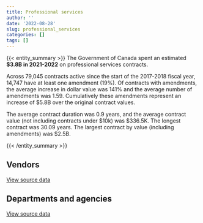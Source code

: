 ```yaml
---
title: Professional services
author: ''
date: '2022-08-28'
slug: professional_services
categories: []
tags: []
---
```


<script src="/rmarkdown-libs/htmlwidgets/htmlwidgets.js"></script>
<link href="/rmarkdown-libs/datatables-css/datatables-crosstalk.css" rel="stylesheet" />
<script src="/rmarkdown-libs/datatables-binding/datatables.js"></script>
<script src="/rmarkdown-libs/jquery/jquery-3.6.0.min.js"></script>
<link href="/rmarkdown-libs/dt-core-bootstrap/css/dataTables.bootstrap.min.css" rel="stylesheet" />
<link href="/rmarkdown-libs/dt-core-bootstrap/css/dataTables.bootstrap.extra.css" rel="stylesheet" />
<script src="/rmarkdown-libs/dt-core-bootstrap/js/jquery.dataTables.min.js"></script>
<script src="/rmarkdown-libs/dt-core-bootstrap/js/dataTables.bootstrap.min.js"></script>
<link href="/rmarkdown-libs/crosstalk/css/crosstalk.min.css" rel="stylesheet" />
<script src="/rmarkdown-libs/crosstalk/js/crosstalk.min.js"></script>
<script src="/rmarkdown-libs/htmlwidgets/htmlwidgets.js"></script>
<link href="/rmarkdown-libs/datatables-css/datatables-crosstalk.css" rel="stylesheet" />
<script src="/rmarkdown-libs/datatables-binding/datatables.js"></script>
<script src="/rmarkdown-libs/jquery/jquery-3.6.0.min.js"></script>
<link href="/rmarkdown-libs/dt-core-bootstrap/css/dataTables.bootstrap.min.css" rel="stylesheet" />
<link href="/rmarkdown-libs/dt-core-bootstrap/css/dataTables.bootstrap.extra.css" rel="stylesheet" />
<script src="/rmarkdown-libs/dt-core-bootstrap/js/jquery.dataTables.min.js"></script>
<script src="/rmarkdown-libs/dt-core-bootstrap/js/dataTables.bootstrap.min.js"></script>
<link href="/rmarkdown-libs/crosstalk/css/crosstalk.min.css" rel="stylesheet" />
<script src="/rmarkdown-libs/crosstalk/js/crosstalk.min.js"></script>

{{< entity_summary >}}
The Government of Canada spent an estimated **\$3.8B in 2021-2022** on professional services contracts.

Across 79,045 contracts active since the start of the 2017-2018 fiscal year, 14,747 have at least one amendment (19%). Of contracts with amendments, the average increase in dollar value was 141% and the average number of amendments was 1.59. Cumulatively these amendments represent an increase of \$5.8B over the original contract values.

The average contract duration was 0.9 years, and the average contract value (not including contracts under \$10k) was \$336.5K. The longest contract was 30.09 years. The largest contract by value (including amendments) was \$2.5B.

{{< /entity_summary >}}

## Vendors

<div id="htmlwidget-1" style="width:100%;height:auto;" class="datatables html-widget"></div>
<script type="application/json" data-for="htmlwidget-1">{"x":{"style":"bootstrap","filter":"none","vertical":false,"data":[["<a href=\"/vendors/10647802_canada/\">10647802 CANADA<\/a>","<a href=\"/vendors/1320376_ontario/\">1320376 ONTARIO<\/a>","<a href=\"/vendors/2220742_ontario/\">2220742 ONTARIO<\/a>","<a href=\"/vendors/2536_4589_quebec/\">2536 4589 QUEBEC<\/a>","<a href=\"/vendors/2keys/\">2KEYS<\/a>","<a href=\"/vendors/3469051_canada/\">3469051 CANADA<\/a>","<a href=\"/vendors/49_solutions/\">49 SOLUTIONS<\/a>","<a href=\"/vendors/529040_ontario_and_880382/\">529040 ONTARIO AND 880382<\/a>","<a href=\"/vendors/73719_newfoundland_labrador/\">73719 NEWFOUNDLAND LABRADOR<\/a>","<a href=\"/vendors/851791_nwt/\">851791 NWT<\/a>","<a href=\"/vendors/9275_0181_quebec/\">9275 0181 QUEBEC<\/a>","<a href=\"/vendors/ab_sciex/\">AB SCIEX<\/a>","<a href=\"/vendors/abb/\">ABB<\/a>","<a href=\"/vendors/abco_maintenance_systems/\">ABCO MAINTENANCE SYSTEMS<\/a>","<a href=\"/vendors/abs_americas/\">ABS AMERICAS<\/a>","<a href=\"/vendors/acart_communications/\">ACART COMMUNICATIONS<\/a>","<a href=\"/vendors/accenture/\">ACCENTURE<\/a>","<a href=\"/vendors/acosys_consulting_services/\">ACOSYS CONSULTING SERVICES<\/a>","<a href=\"/vendors/act/\">ACT<\/a>","<a href=\"/vendors/action_personnel_of_ottawa_hull/\">ACTION PERSONNEL OF OTTAWA HULL<\/a>","<a href=\"/vendors/advanced_business_interiors/\">ADVANCED BUSINESS INTERIORS<\/a>","<a href=\"/vendors/aeroports_de_montreal/\">AEROPORTS DE MONTREAL<\/a>","<a href=\"/vendors/aeropro/\">AEROPRO<\/a>","<a href=\"/vendors/agilec/\">AGILEC<\/a>","<a href=\"/vendors/ainsworth/\">AINSWORTH<\/a>","<a href=\"/vendors/airbus/\">AIRBUS<\/a>","<a href=\"/vendors/alinea_international/\">ALINEA INTERNATIONAL<\/a>","<a href=\"/vendors/alliance_engineering_construction/\">ALLIANCE ENGINEERING CONSTRUCTION<\/a>","<a href=\"/vendors/ameresco_canada/\">AMERESCO CANADA<\/a>","<a href=\"/vendors/american_bureau_of_shipping/\">AMERICAN BUREAU OF SHIPPING<\/a>","<a href=\"/vendors/amex_bank_of_canada/\">AMEX BANK OF CANADA<\/a>","<a href=\"/vendors/amron_construction/\">AMRON CONSTRUCTION<\/a>","<a href=\"/vendors/amtech_aeronautical/\">AMTECH AERONAUTICAL<\/a>","<a href=\"/vendors/amtek_engineering/\">AMTEK ENGINEERING<\/a>","<a href=\"/vendors/anchor_qea/\">ANCHOR QEA<\/a>","<a href=\"/vendors/aon_reed_stenhouse/\">AON REED STENHOUSE<\/a>","<a href=\"/vendors/apption/\">APPTION<\/a>","<a href=\"/vendors/aps_aviation/\">APS AVIATION<\/a>","<a href=\"/vendors/architecture_49/\">ARCHITECTURE 49<\/a>","<a href=\"/vendors/architecture_evoq/\">ARCHITECTURE EVOQ<\/a>","<a href=\"/vendors/ardent_global/\">ARDENT GLOBAL<\/a>","<a href=\"/vendors/asbex/\">ASBEX<\/a>","<a href=\"/vendors/associated_engineering/\">ASSOCIATED ENGINEERING<\/a>","<a href=\"/vendors/atlantic_towing/\">ATLANTIC TOWING<\/a>","<a href=\"/vendors/atlantica_mechanical_contractors/\">ATLANTICA MECHANICAL CONTRACTORS<\/a>","<a href=\"/vendors/ats_services/\">ATS SERVICES<\/a>","<a href=\"/vendors/atwill_morin/\">ATWILL MORIN<\/a>","<a href=\"/vendors/av_tech/\">AV TECH<\/a>","<a href=\"/vendors/avjet_holding/\">AVJET HOLDING<\/a>","<a href=\"/vendors/avondale_construction/\">AVONDALE CONSTRUCTION<\/a>","<a href=\"/vendors/axys_technologies/\">AXYS TECHNOLOGIES<\/a>","<a href=\"/vendors/banfield_seguin/\">BANFIELD SEGUIN<\/a>","<a href=\"/vendors/bargreen_ellingson/\">BARGREEN ELLINGSON<\/a>","<a href=\"/vendors/barron_s_refrigeration_heating/\">BARRON S REFRIGERATION HEATING<\/a>","<a href=\"/vendors/beckman_coulter_canada/\">BECKMAN COULTER CANADA<\/a>","<a href=\"/vendors/bell_textron/\">BELL TEXTRON<\/a>","<a href=\"/vendors/bgla/\">BGLA<\/a>","<a href=\"/vendors/bighorn_helicopters/\">BIGHORN HELICOPTERS<\/a>","<a href=\"/vendors/biron_groupe_sante/\">BIRON GROUPE SANTE<\/a>","<a href=\"/vendors/blackberry/\">BLACKBERRY<\/a>","<a href=\"/vendors/bluedot/\">BLUEDOT<\/a>","<a href=\"/vendors/bmc_software_canada/\">BMC SOFTWARE CANADA<\/a>","<a href=\"/vendors/bmt_fleet_technology/\">BMT FLEET TECHNOLOGY<\/a>","<a href=\"/vendors/boyd_moving_storage/\">BOYD MOVING STORAGE<\/a>","<a href=\"/vendors/bridges_of_canada/\">BRIDGES OF CANADA<\/a>","<a href=\"/vendors/broadnet_telecom/\">BROADNET TELECOM<\/a>","<a href=\"/vendors/broadwater_industries/\">BROADWATER INDUSTRIES<\/a>","<a href=\"/vendors/brookfield_asset_management/\">BROOKFIELD ASSET MANAGEMENT<\/a>","<a href=\"/vendors/brookfield_global_integrated_solutions/\">BROOKFIELD GLOBAL INTEGRATED SOLUTIONS<\/a>","<a href=\"/vendors/brs_innovations/\">BRS INNOVATIONS<\/a>","<a href=\"/vendors/bruker/\">BRUKER<\/a>","<a href=\"/vendors/c_core/\">C CORE<\/a>","<a href=\"/vendors/c2d_services/\">C2D SERVICES<\/a>","<a href=\"/vendors/cache_computer_consulting/\">CACHE COMPUTER CONSULTING<\/a>","<a href=\"/vendors/caltrio_company/\">CALTRIO COMPANY<\/a>","<a href=\"/vendors/campbell_scientific_canada/\">CAMPBELL SCIENTIFIC CANADA<\/a>","<a href=\"/vendors/canadensys_aerospace/\">CANADENSYS AEROSPACE<\/a>","<a href=\"/vendors/canadian_bank_note_company/\">CANADIAN BANK NOTE COMPANY<\/a>","<a href=\"/vendors/canadian_base_operators/\">CANADIAN BASE OPERATORS<\/a>","<a href=\"/vendors/canadian_border_operations/\">CANADIAN BORDER OPERATIONS<\/a>","<a href=\"/vendors/canadian_bureau_for_international_education/\">CANADIAN BUREAU FOR INTERNATIONAL EDUCATION<\/a>","<a href=\"/vendors/canadian_fishing_company/\">CANADIAN FISHING COMPANY<\/a>","<a href=\"/vendors/canadian_helicopters/\">CANADIAN HELICOPTERS<\/a>","<a href=\"/vendors/canadian_leaseback/\">CANADIAN LEASEBACK<\/a>","<a href=\"/vendors/canadian_nuclear_laboratories/\">CANADIAN NUCLEAR LABORATORIES<\/a>","<a href=\"/vendors/canadian_paediatric_society/\">CANADIAN PAEDIATRIC SOCIETY<\/a>","<a href=\"/vendors/canadian_red_cross/\">CANADIAN RED CROSS<\/a>","<a href=\"/vendors/cansel_survey_equipment/\">CANSEL SURVEY EQUIPMENT<\/a>","<a href=\"/vendors/cantex_okanagan_construction/\">CANTEX OKANAGAN CONSTRUCTION<\/a>","<a href=\"/vendors/carahsoft_technology/\">CARAHSOFT TECHNOLOGY<\/a>","<a href=\"/vendors/carmichael_engineering/\">CARMICHAEL ENGINEERING<\/a>","<a href=\"/vendors/cbci_telecom/\">CBCI TELECOM<\/a>","<a href=\"/vendors/cbre/\">CBRE<\/a>","<a href=\"/vendors/ccm_construction/\">CCM CONSTRUCTION<\/a>","<a href=\"/vendors/cedrom_sni/\">CEDROM SNI<\/a>","<a href=\"/vendors/ceridian/\">CERIDIAN<\/a>","<a href=\"/vendors/cgi/\">CGI<\/a>","<a href=\"/vendors/ch2m_hill_canada/\">CH2M HILL CANADA<\/a>","<a href=\"/vendors/charron_human_resources/\">CHARRON HUMAN RESOURCES<\/a>","<a href=\"/vendors/chef_brandz/\">CHEF BRANDZ<\/a>","<a href=\"/vendors/chu_sainte_justine/\">CHU SAINTE JUSTINE<\/a>","<a href=\"/vendors/cision_canada/\">CISION CANADA<\/a>","<a href=\"/vendors/clariant_canada/\">CLARIANT CANADA<\/a>","<a href=\"/vendors/closereach/\">CLOSEREACH<\/a>","<a href=\"/vendors/cnw_group/\">CNW GROUP<\/a>","<a href=\"/vendors/co_ven/\">CO VEN<\/a>","<a href=\"/vendors/coastal_restoration_masonry/\">COASTAL RESTORATION MASONRY<\/a>","<a href=\"/vendors/colliers_project_leaders/\">COLLIERS PROJECT LEADERS<\/a>","<a href=\"/vendors/commpower/\">COMMPOWER<\/a>","<a href=\"/vendors/communications_power/\">COMMUNICATIONS POWER<\/a>","<a href=\"/vendors/computershare_investor_services/\">COMPUTERSHARE INVESTOR SERVICES<\/a>","<a href=\"/vendors/connective_support_society/\">CONNECTIVE SUPPORT SOCIETY<\/a>","<a href=\"/vendors/connex_telecommunications/\">CONNEX TELECOMMUNICATIONS<\/a>","<a href=\"/vendors/conoscenti_technologies/\">CONOSCENTI TECHNOLOGIES<\/a>","<a href=\"/vendors/construction_couture_tanguay/\">CONSTRUCTION COUTURE TANGUAY<\/a>","<a href=\"/vendors/construction_jessiko/\">CONSTRUCTION JESSIKO<\/a>","<a href=\"/vendors/convergint_technologies/\">CONVERGINT TECHNOLOGIES<\/a>","<a href=\"/vendors/corbel_management/\">CORBEL MANAGEMENT<\/a>","<a href=\"/vendors/corsortium_transtec/\">CORSORTIUM TRANSTEC<\/a>","<a href=\"/vendors/cowatersogema/\">COWATERSOGEMA<\/a>","<a href=\"/vendors/cowi_north_america/\">COWI NORTH AMERICA<\/a>","<a href=\"/vendors/crandall_engineering/\">CRANDALL ENGINEERING<\/a>","<a href=\"/vendors/cryptomill_technologies/\">CRYPTOMILL TECHNOLOGIES<\/a>","<a href=\"/vendors/cummins_canada/\">CUMMINS CANADA<\/a>","<a href=\"/vendors/d_doyle_installations/\">D DOYLE INSTALLATIONS<\/a>","<a href=\"/vendors/d_f_s/\">D F S<\/a>","<a href=\"/vendors/d_h_partnership/\">D H PARTNERSHIP<\/a>","<a href=\"/vendors/dalhousie_university/\">DALHOUSIE UNIVERSITY<\/a>","<a href=\"/vendors/dalian_enterprises/\">DALIAN ENTERPRISES<\/a>","<a href=\"/vendors/dasco_equipment/\">DASCO EQUIPMENT<\/a>","<a href=\"/vendors/defran/\">DEFRAN<\/a>","<a href=\"/vendors/delco_automation/\">DELCO AUTOMATION<\/a>","<a href=\"/vendors/dexter_construction/\">DEXTER CONSTRUCTION<\/a>","<a href=\"/vendors/dexterra/\">DEXTERRA<\/a>","<a href=\"/vendors/diamond_and_schmitt_architects/\">DIAMOND AND SCHMITT ARCHITECTS<\/a>","<a href=\"/vendors/diligens/\">DILIGENS<\/a>","<a href=\"/vendors/dls_technology/\">DLS TECHNOLOGY<\/a>","<a href=\"/vendors/dragage_im/\">DRAGAGE IM<\/a>","<a href=\"/vendors/dst_consulting_engineers/\">DST CONSULTING ENGINEERS<\/a>","<a href=\"/vendors/dymech_engineering/\">DYMECH ENGINEERING<\/a>","<a href=\"/vendors/dynacare/\">DYNACARE<\/a>","<a href=\"/vendors/e_construction/\">E CONSTRUCTION<\/a>","<a href=\"/vendors/eagle_professional_resources/\">EAGLE PROFESSIONAL RESOURCES<\/a>","<a href=\"/vendors/eastpoint_engineering/\">EASTPOINT ENGINEERING<\/a>","<a href=\"/vendors/eastway_contracting/\">EASTWAY CONTRACTING<\/a>","<a href=\"/vendors/ebsco_canada/\">EBSCO CANADA<\/a>","<a href=\"/vendors/eclipsys_solutions/\">ECLIPSYS SOLUTIONS<\/a>","<a href=\"/vendors/eco_technologies/\">ECO TECHNOLOGIES<\/a>","<a href=\"/vendors/ecopia_tech/\">ECOPIA TECH<\/a>","<a href=\"/vendors/ekos_research_associates/\">EKOS RESEARCH ASSOCIATES<\/a>","<a href=\"/vendors/elizabeth_fry_society/\">ELIZABETH FRY SOCIETY<\/a>","<a href=\"/vendors/ems_technologies/\">EMS TECHNOLOGIES<\/a>","<a href=\"/vendors/entrust/\">ENTRUST<\/a>","<a href=\"/vendors/environics_research_group/\">ENVIRONICS RESEARCH GROUP<\/a>","<a href=\"/vendors/envirosafe_janitorial/\">ENVIROSAFE JANITORIAL<\/a>","<a href=\"/vendors/eperformance/\">EPERFORMANCE<\/a>","<a href=\"/vendors/exact_legal_translations/\">EXACT LEGAL TRANSLATIONS<\/a>","<a href=\"/vendors/excavation_loiselle/\">EXCAVATION LOISELLE<\/a>","<a href=\"/vendors/factiva/\">FACTIVA<\/a>","<a href=\"/vendors/farmer_construction/\">FARMER CONSTRUCTION<\/a>","<a href=\"/vendors/fast_track_staffing/\">FAST TRACK STAFFING<\/a>","<a href=\"/vendors/federal_express_canada/\">FEDERAL EXPRESS CANADA<\/a>","<a href=\"/vendors/ference_company_consulting/\">FERENCE COMPANY CONSULTING<\/a>","<a href=\"/vendors/fidelity_engineering_construction/\">FIDELITY ENGINEERING CONSTRUCTION<\/a>","<a href=\"/vendors/first_air/\">FIRST AIR<\/a>","<a href=\"/vendors/fish_food_and_allied_workers/\">FISH FOOD AND ALLIED WORKERS<\/a>","<a href=\"/vendors/fleetway/\">FLEETWAY<\/a>","<a href=\"/vendors/floyd_s_construction/\">FLOYD S CONSTRUCTION<\/a>","<a href=\"/vendors/fluid_energy_group/\">FLUID ENERGY GROUP<\/a>","<a href=\"/vendors/flynn_canada/\">FLYNN CANADA<\/a>","<a href=\"/vendors/forrester_research/\">FORRESTER RESEARCH<\/a>","<a href=\"/vendors/frannan_international/\">FRANNAN INTERNATIONAL<\/a>","<a href=\"/vendors/freebalance/\">FREEBALANCE<\/a>","<a href=\"/vendors/frosti_fishing/\">FROSTI FISHING<\/a>","<a href=\"/vendors/fsc/\">FSC<\/a>","<a href=\"/vendors/fugro_geosurveys/\">FUGRO GEOSURVEYS<\/a>","<a href=\"/vendors/fvb_energy/\">FVB ENERGY<\/a>","<a href=\"/vendors/g4s_security_services/\">G4S SECURITY SERVICES<\/a>","<a href=\"/vendors/gabriela_oliveira/\">GABRIELA OLIVEIRA<\/a>","<a href=\"/vendors/galenvs_sciences/\">GALENVS SCIENCES<\/a>","<a href=\"/vendors/gap_wireless/\">GAP WIRELESS<\/a>","<a href=\"/vendors/garda_security_group/\">GARDA SECURITY GROUP<\/a>","<a href=\"/vendors/gartner/\">GARTNER<\/a>","<a href=\"/vendors/gat_intl_localization_services/\">GAT INTL LOCALIZATION SERVICES<\/a>","<a href=\"/vendors/gatestone/\">GATESTONE<\/a>","<a href=\"/vendors/gc_strategies/\">GC STRATEGIES<\/a>","<a href=\"/vendors/gdi_services/\">GDI SERVICES<\/a>","<a href=\"/vendors/gemma_property_services/\">GEMMA PROPERTY SERVICES<\/a>","<a href=\"/vendors/geospectrum_technologies/\">GEOSPECTRUM TECHNOLOGIES<\/a>","<a href=\"/vendors/ghd/\">GHD<\/a>","<a href=\"/vendors/gilmore_reproductions/\">GILMORE REPRODUCTIONS<\/a>","<a href=\"/vendors/gino_pelletier_forex_mali_diely_moussa_kouyate_gid/\">GINO PELLETIER FOREX MALI DIELY MOUSSA KOUYATE GID<\/a>","<a href=\"/vendors/glasshouse_systems/\">GLASSHOUSE SYSTEMS<\/a>","<a href=\"/vendors/glaxosmithkline/\">GLAXOSMITHKLINE<\/a>","<a href=\"/vendors/global_knowledge/\">GLOBAL KNOWLEDGE<\/a>","<a href=\"/vendors/gordon_barr/\">GORDON BARR<\/a>","<a href=\"/vendors/great_slave_helicopters/\">GREAT SLAVE HELICOPTERS<\/a>","<a href=\"/vendors/greater_toronto_airport_authority/\">GREATER TORONTO AIRPORT AUTHORITY<\/a>","<a href=\"/vendors/greendale_resources/\">GREENDALE RESOURCES<\/a>","<a href=\"/vendors/grey_rock_services/\">GREY ROCK SERVICES<\/a>","<a href=\"/vendors/groupe_robert/\">GROUPE ROBERT<\/a>","<a href=\"/vendors/haskoning_uk/\">HASKONING UK<\/a>","<a href=\"/vendors/hatch/\">HATCH<\/a>","<a href=\"/vendors/herring_conservation_and_research_society/\">HERRING CONSERVATION AND RESEARCH SOCIETY<\/a>","<a href=\"/vendors/hewlett_packard/\">HEWLETT PACKARD<\/a>","<a href=\"/vendors/hitachi_data_systems/\">HITACHI DATA SYSTEMS<\/a>","<a href=\"/vendors/holland_college/\">HOLLAND COLLEGE<\/a>","<a href=\"/vendors/hootsuite_media/\">HOOTSUITE MEDIA<\/a>","<a href=\"/vendors/hoskin_scientific/\">HOSKIN SCIENTIFIC<\/a>","<a href=\"/vendors/house_of_hope/\">HOUSE OF HOPE<\/a>","<a href=\"/vendors/hubspoke/\">HUBSPOKE<\/a>","<a href=\"/vendors/humansystems/\">HUMANSYSTEMS<\/a>","<a href=\"/vendors/ibi_group_architects_canada/\">IBI GROUP ARCHITECTS CANADA<\/a>","<a href=\"/vendors/iceberg_networks/\">ICEBERG NETWORKS<\/a>","<a href=\"/vendors/idp_group/\">IDP GROUP<\/a>","<a href=\"/vendors/ids_systems_consultants/\">IDS SYSTEMS CONSULTANTS<\/a>","<a href=\"/vendors/ifathom/\">IFATHOM<\/a>","<a href=\"/vendors/ihs_global/\">IHS GLOBAL<\/a>","<a href=\"/vendors/imperial_cleaners/\">IMPERIAL CLEANERS<\/a>","<a href=\"/vendors/info_tech_research_group/\">INFO TECH RESEARCH GROUP<\/a>","<a href=\"/vendors/innovasea_marine_systems_canada/\">INNOVASEA MARINE SYSTEMS CANADA<\/a>","<a href=\"/vendors/institut_national_d_optique/\">INSTITUT NATIONAL D OPTIQUE<\/a>","<a href=\"/vendors/instrux_media/\">INSTRUX MEDIA<\/a>","<a href=\"/vendors/integra_networks/\">INTEGRA NETWORKS<\/a>","<a href=\"/vendors/interactive_audio_visual/\">INTERACTIVE AUDIO VISUAL<\/a>","<a href=\"/vendors/intergraph_canada/\">INTERGRAPH CANADA<\/a>","<a href=\"/vendors/international_reporting/\">INTERNATIONAL REPORTING<\/a>","<a href=\"/vendors/inventa_sales_and_promotions/\">INVENTA SALES AND PROMOTIONS<\/a>","<a href=\"/vendors/ipsos/\">IPSOS<\/a>","<a href=\"/vendors/ironclad_earthworks/\">IRONCLAD EARTHWORKS<\/a>","<a href=\"/vendors/island_catering/\">ISLAND CATERING<\/a>","<a href=\"/vendors/ism_information_systems_management/\">ISM INFORMATION SYSTEMS MANAGEMENT<\/a>","<a href=\"/vendors/it_net_consultants/\">IT NET CONSULTANTS<\/a>","<a href=\"/vendors/itex/\">ITEX<\/a>","<a href=\"/vendors/j_e_enterprises/\">J E ENTERPRISES<\/a>","<a href=\"/vendors/j_l_richards_associates/\">J L RICHARDS ASSOCIATES<\/a>","<a href=\"/vendors/j_m_ledressay_associates/\">J M LEDRESSAY ASSOCIATES<\/a>","<a href=\"/vendors/j_o_thomas_associates/\">J O THOMAS ASSOCIATES<\/a>","<a href=\"/vendors/jasco_applied_sciences_canada/\">JASCO APPLIED SCIENCES CANADA<\/a>","<a href=\"/vendors/jemtec/\">JEMTEC<\/a>","<a href=\"/vendors/jht_defense/\">JHT DEFENSE<\/a>","<a href=\"/vendors/jim_pattison_industries/\">JIM PATTISON INDUSTRIES<\/a>","<a href=\"/vendors/john_howard_society/\">JOHN HOWARD SOCIETY<\/a>","<a href=\"/vendors/johnson_controls_canada/\">JOHNSON CONTROLS CANADA<\/a>","<a href=\"/vendors/johnson_s_construction/\">JOHNSON S CONSTRUCTION<\/a>","<a href=\"/vendors/joneljim_concrete_construction/\">JONELJIM CONCRETE CONSTRUCTION<\/a>","<a href=\"/vendors/jones_lang_lasalle/\">JONES LANG LASALLE<\/a>","<a href=\"/vendors/k_rite_construction/\">K RITE CONSTRUCTION<\/a>","<a href=\"/vendors/kaniyasihk_culture_camps/\">KANIYASIHK CULTURE CAMPS<\/a>","<a href=\"/vendors/keydata_associates/\">KEYDATA ASSOCIATES<\/a>","<a href=\"/vendors/kf_aerospace/\">KF AEROSPACE<\/a>","<a href=\"/vendors/kfn_enterprises_partnership/\">KFN ENTERPRISES PARTNERSHIP<\/a>","<a href=\"/vendors/king_hoe_excavating/\">KING HOE EXCAVATING<\/a>","<a href=\"/vendors/konica_minolta_business_solutions/\">KONICA MINOLTA BUSINESS SOLUTIONS<\/a>","<a href=\"/vendors/kontzamanis_graumann_smith/\">KONTZAMANIS GRAUMANN SMITH<\/a>","<a href=\"/vendors/kudlik_construction/\">KUDLIK CONSTRUCTION<\/a>","<a href=\"/vendors/kyndryl_canada/\">KYNDRYL CANADA<\/a>","<a href=\"/vendors/l_agence/\">L AGENCE<\/a>","<a href=\"/vendors/l_d_watson_e_s_macewen_allan/\">L D WATSON E S MACEWEN ALLAN<\/a>","<a href=\"/vendors/lannick_contract_solutions/\">LANNICK CONTRACT SOLUTIONS<\/a>","<a href=\"/vendors/larch_half_way_house_of_sudbury/\">LARCH HALF WAY HOUSE OF SUDBURY<\/a>","<a href=\"/vendors/lazy_h_trail_company/\">LAZY H TRAIL COMPANY<\/a>","<a href=\"/vendors/leeway_yachts/\">LEEWAY YACHTS<\/a>","<a href=\"/vendors/lemay/\">LEMAY<\/a>","<a href=\"/vendors/lengkeek_vessel_engineering/\">LENGKEEK VESSEL ENGINEERING<\/a>","<a href=\"/vendors/leo_pisces_services_group/\">LEO PISCES SERVICES GROUP<\/a>","<a href=\"/vendors/les_entreprises_fervel/\">LES ENTREPRISES FERVEL<\/a>","<a href=\"/vendors/les_equipements_claude_pedneault/\">LES EQUIPEMENTS CLAUDE PEDNEAULT<\/a>","<a href=\"/vendors/les_traducteurs_reunis/\">LES TRADUCTEURS REUNIS<\/a>","<a href=\"/vendors/les_traiteurs_bytown_catering/\">LES TRAITEURS BYTOWN CATERING<\/a>","<a href=\"/vendors/like_10/\">LIKE 10<\/a>","<a href=\"/vendors/linovati/\">LINOVATI<\/a>","<a href=\"/vendors/lloyd_s_register_canada/\">LLOYD S REGISTER CANADA<\/a>","<a href=\"/vendors/m_sullivan_son/\">M SULLIVAN SON<\/a>","<a href=\"/vendors/macdonald_dettwiler_and_associates/\">MACDONALD DETTWILER AND ASSOCIATES<\/a>","<a href=\"/vendors/macewen_petroleum/\">MACEWEN PETROLEUM<\/a>","<a href=\"/vendors/magellan_aerospace/\">MAGELLAN AEROSPACE<\/a>","<a href=\"/vendors/manifest_communications/\">MANIFEST COMMUNICATIONS<\/a>","<a href=\"/vendors/maplesoft_consulting/\">MAPLESOFT CONSULTING<\/a>","<a href=\"/vendors/marine_contractors/\">MARINE CONTRACTORS<\/a>","<a href=\"/vendors/marine_recycling/\">MARINE RECYCLING<\/a>","<a href=\"/vendors/maritime_fence/\">MARITIME FENCE<\/a>","<a href=\"/vendors/martec/\">MARTEC<\/a>","<a href=\"/vendors/maverin/\">MAVERIN<\/a>","<a href=\"/vendors/maximus_canada/\">MAXIMUS CANADA<\/a>","<a href=\"/vendors/mccarthy_tetrault/\">MCCARTHY TETRAULT<\/a>","<a href=\"/vendors/mccolman_sons_demolition/\">MCCOLMAN SONS DEMOLITION<\/a>","<a href=\"/vendors/mcgregor_geoscience/\">MCGREGOR GEOSCIENCE<\/a>","<a href=\"/vendors/mckinsey_and_company/\">MCKINSEY AND COMPANY<\/a>","<a href=\"/vendors/mcnally_construction/\">MCNALLY CONSTRUCTION<\/a>","<a href=\"/vendors/medavie/\">MEDAVIE<\/a>","<a href=\"/vendors/media_q/\">MEDIA Q<\/a>","<a href=\"/vendors/mega_tech/\">MEGA TECH<\/a>","<a href=\"/vendors/megalexis_communications/\">MEGALEXIS COMMUNICATIONS<\/a>","<a href=\"/vendors/messa_computing/\">MESSA COMPUTING<\/a>","<a href=\"/vendors/metocean_telematics/\">METOCEAN TELEMATICS<\/a>","<a href=\"/vendors/metro_logistics/\">METRO LOGISTICS<\/a>","<a href=\"/vendors/metro_supply_chain/\">METRO SUPPLY CHAIN<\/a>","<a href=\"/vendors/michael_wager_consulting/\">MICHAEL WAGER CONSULTING<\/a>","<a href=\"/vendors/michanie_construction/\">MICHANIE CONSTRUCTION<\/a>","<a href=\"/vendors/michel_bastarache_societe_professionnelle/\">MICHEL BASTARACHE SOCIETE PROFESSIONNELLE<\/a>","<a href=\"/vendors/milestone_environmental/\">MILESTONE ENVIRONMENTAL<\/a>","<a href=\"/vendors/ministry_of_finance/\">MINISTRY OF FINANCE<\/a>","<a href=\"/vendors/mls_overseas/\">MLS OVERSEAS<\/a>","<a href=\"/vendors/mnp/\">MNP<\/a>","<a href=\"/vendors/mobile_resource_group/\">MOBILE RESOURCE GROUP<\/a>","<a href=\"/vendors/moerae_solutions/\">MOERAE SOLUTIONS<\/a>","<a href=\"/vendors/moriyama_teshima_architects/\">MORIYAMA TESHIMA ARCHITECTS<\/a>","<a href=\"/vendors/morpho_canada/\">MORPHO CANADA<\/a>","<a href=\"/vendors/mtc_law/\">MTC LAW<\/a>","<a href=\"/vendors/multinational_logistic_services/\">MULTINATIONAL LOGISTIC SERVICES<\/a>","<a href=\"/vendors/mwco/\">MWCO<\/a>","<a href=\"/vendors/n_p_a/\">N P A<\/a>","<a href=\"/vendors/nadine_international/\">NADINE INTERNATIONAL<\/a>","<a href=\"/vendors/nahanni_construction/\">NAHANNI CONSTRUCTION<\/a>","<a href=\"/vendors/nanometrics/\">NANOMETRICS<\/a>","<a href=\"/vendors/nasittuq/\">NASITTUQ<\/a>","<a href=\"/vendors/national_arts_centre/\">NATIONAL ARTS CENTRE<\/a>","<a href=\"/vendors/naut_mawt_tribal_council/\">NAUT MAWT TRIBAL COUNCIL<\/a>","<a href=\"/vendors/nav_canada/\">NAV CANADA<\/a>","<a href=\"/vendors/navpoint_consulting_group/\">NAVPOINT CONSULTING GROUP<\/a>","<a href=\"/vendors/navtech/\">NAVTECH<\/a>","<a href=\"/vendors/nelson_environmental_remediation/\">NELSON ENVIRONMENTAL REMEDIATION<\/a>","<a href=\"/vendors/neptec_design_group/\">NEPTEC DESIGN GROUP<\/a>","<a href=\"/vendors/nitam_solutions/\">NITAM SOLUTIONS<\/a>","<a href=\"/vendors/north_atlantic_petroleum/\">NORTH ATLANTIC PETROLEUM<\/a>","<a href=\"/vendors/north_cariboo_air/\">NORTH CARIBOO AIR<\/a>","<a href=\"/vendors/northwestel/\">NORTHWESTEL<\/a>","<a href=\"/vendors/notra/\">NOTRA<\/a>","<a href=\"/vendors/nuna_east/\">NUNA EAST<\/a>","<a href=\"/vendors/ogilvy_montreal/\">OGILVY MONTREAL<\/a>","<a href=\"/vendors/okanagan_halfway_house_society_crf/\">OKANAGAN HALFWAY HOUSE SOCIETY CRF<\/a>","<a href=\"/vendors/omnitech_electronics/\">OMNITECH ELECTRONICS<\/a>","<a href=\"/vendors/onix_networking_canada/\">ONIX NETWORKING CANADA<\/a>","<a href=\"/vendors/onx_enterprise_solutions/\">ONX ENTERPRISE SOLUTIONS<\/a>","<a href=\"/vendors/openframe_technologies/\">OPENFRAME TECHNOLOGIES<\/a>","<a href=\"/vendors/oproma/\">OPROMA<\/a>","<a href=\"/vendors/optimum_solutions/\">OPTIMUM SOLUTIONS<\/a>","<a href=\"/vendors/oracle_canada/\">ORACLE CANADA<\/a>","<a href=\"/vendors/orangutech/\">ORANGUTECH<\/a>","<a href=\"/vendors/otis_elevator/\">OTIS ELEVATOR<\/a>","<a href=\"/vendors/oxford_economics_usa/\">OXFORD ECONOMICS USA<\/a>","<a href=\"/vendors/pal_aerospace/\">PAL AEROSPACE<\/a>","<a href=\"/vendors/paladin_group/\">PALADIN GROUP<\/a>","<a href=\"/vendors/parker_johnston_industries/\">PARKER JOHNSTON INDUSTRIES<\/a>","<a href=\"/vendors/parsons_canada/\">PARSONS CANADA<\/a>","<a href=\"/vendors/pattison_sign_group/\">PATTISON SIGN GROUP<\/a>","<a href=\"/vendors/pcl_constructors/\">PCL CONSTRUCTORS<\/a>","<a href=\"/vendors/pennant_canada/\">PENNANT CANADA<\/a>","<a href=\"/vendors/peter_j_kindree_architect/\">PETER J KINDREE ARCHITECT<\/a>","<a href=\"/vendors/petro_air_services/\">PETRO AIR SERVICES<\/a>","<a href=\"/vendors/phaselock_systems_international/\">PHASELOCK SYSTEMS INTERNATIONAL<\/a>","<a href=\"/vendors/pmb_electrical_services/\">PMB ELECTRICAL SERVICES<\/a>","<a href=\"/vendors/postmedia_network/\">POSTMEDIA NETWORK<\/a>","<a href=\"/vendors/pr3_medias/\">PR3 MEDIAS<\/a>","<a href=\"/vendors/precisionit/\">PRECISIONIT<\/a>","<a href=\"/vendors/primed_medical_products/\">PRIMED MEDICAL PRODUCTS<\/a>","<a href=\"/vendors/primex_project_management/\">PRIMEX PROJECT MANAGEMENT<\/a>","<a href=\"/vendors/prince_george_activator/\">PRINCE GEORGE ACTIVATOR<\/a>","<a href=\"/vendors/procom_consultants/\">PROCOM CONSULTANTS<\/a>","<a href=\"/vendors/promaxis/\">PROMAXIS<\/a>","<a href=\"/vendors/proquest/\">PROQUEST<\/a>","<a href=\"/vendors/prosci_canada/\">PROSCI CANADA<\/a>","<a href=\"/vendors/protak_consulting_group/\">PROTAK CONSULTING GROUP<\/a>","<a href=\"/vendors/provencher_roy_associes/\">PROVENCHER ROY ASSOCIES<\/a>","<a href=\"/vendors/purelogic/\">PURELOGIC<\/a>","<a href=\"/vendors/qinetiq/\">QINETIQ<\/a>","<a href=\"/vendors/qm_environmental/\">QM ENVIRONMENTAL<\/a>","<a href=\"/vendors/quintet_consulting/\">QUINTET CONSULTING<\/a>","<a href=\"/vendors/quorum/\">QUORUM<\/a>","<a href=\"/vendors/r_e_gilmore_investments/\">R E GILMORE INVESTMENTS<\/a>","<a href=\"/vendors/r_j_macisaac_construction/\">R J MACISAAC CONSTRUCTION<\/a>","<a href=\"/vendors/racing_forensics/\">RACING FORENSICS<\/a>","<a href=\"/vendors/radiation_solutions/\">RADIATION SOLUTIONS<\/a>","<a href=\"/vendors/rapiscan_systems/\">RAPISCAN SYSTEMS<\/a>","<a href=\"/vendors/resolve_salvage_fire_americas/\">RESOLVE SALVAGE FIRE AMERICAS<\/a>","<a href=\"/vendors/revision_military/\">REVISION MILITARY<\/a>","<a href=\"/vendors/rgt_clouthier_construction/\">RGT CLOUTHIER CONSTRUCTION<\/a>","<a href=\"/vendors/rhea/\">RHEA<\/a>","<a href=\"/vendors/rikjak_construction/\">RIKJAK CONSTRUCTION<\/a>","<a href=\"/vendors/rjg_construction/\">RJG CONSTRUCTION<\/a>","<a href=\"/vendors/robertson_geoconsultants/\">ROBERTSON GEOCONSULTANTS<\/a>","<a href=\"/vendors/robertson_martin_architects/\">ROBERTSON MARTIN ARCHITECTS<\/a>","<a href=\"/vendors/rockwell_collins_canada/\">ROCKWELL COLLINS CANADA<\/a>","<a href=\"/vendors/roxboro_excavation/\">ROXBORO EXCAVATION<\/a>","<a href=\"/vendors/rycom/\">RYCOM<\/a>","<a href=\"/vendors/saba_software/\">SABA SOFTWARE<\/a>","<a href=\"/vendors/salvation_army/\">SALVATION ARMY<\/a>","<a href=\"/vendors/samson_and_associates/\">SAMSON AND ASSOCIATES<\/a>","<a href=\"/vendors/sap/\">SAP<\/a>","<a href=\"/vendors/sas_institute/\">SAS INSTITUTE<\/a>","<a href=\"/vendors/scalar_decisions/\">SCALAR DECISIONS<\/a>","<a href=\"/vendors/schoeler_heaton_architects/\">SCHOELER HEATON ARCHITECTS<\/a>","<a href=\"/vendors/sdl_international_canada/\">SDL INTERNATIONAL CANADA<\/a>","<a href=\"/vendors/seaspan_victoria_shipyards/\">SEASPAN VICTORIA SHIPYARDS<\/a>","<a href=\"/vendors/securekey_technologies/\">SECUREKEY TECHNOLOGIES<\/a>","<a href=\"/vendors/select_global_international/\">SELECT GLOBAL INTERNATIONAL<\/a>","<a href=\"/vendors/serco/\">SERCO<\/a>","<a href=\"/vendors/seyem/\">SEYEM<\/a>","<a href=\"/vendors/sgs_axys_analytical_services/\">SGS AXYS ANALYTICAL SERVICES<\/a>","<a href=\"/vendors/shaw_cable/\">SHAW CABLE<\/a>","<a href=\"/vendors/shrma_architects_in_joint_venture/\">SHRMA ARCHITECTS IN JOINT VENTURE<\/a>","<a href=\"/vendors/silliker/\">SILLIKER<\/a>","<a href=\"/vendors/skillsoft_canada/\">SKILLSOFT CANADA<\/a>","<a href=\"/vendors/sky_canoe/\">SKY CANOE<\/a>","<a href=\"/vendors/smiths_detection/\">SMITHS DETECTION<\/a>","<a href=\"/vendors/softsim_technologies/\">SOFTSIM TECHNOLOGIES<\/a>","<a href=\"/vendors/southwest_research_institute/\">SOUTHWEST RESEARCH INSTITUTE<\/a>","<a href=\"/vendors/st_leonards_house_windsor/\">ST LEONARDS HOUSE WINDSOR<\/a>","<a href=\"/vendors/st_ops_tactical_training_canada/\">ST OPS TACTICAL TRAINING CANADA<\/a>","<a href=\"/vendors/stanley_construction/\">STANLEY CONSTRUCTION<\/a>","<a href=\"/vendors/steris_canada/\">STERIS CANADA<\/a>","<a href=\"/vendors/stoneworks_technologies/\">STONEWORKS TECHNOLOGIES<\/a>","<a href=\"/vendors/stops_tactical_training/\">STOPS TACTICAL TRAINING<\/a>","<a href=\"/vendors/sun_life_assurance_company/\">SUN LIFE ASSURANCE COMPANY<\/a>","<a href=\"/vendors/sym_communications/\">SYM COMMUNICATIONS<\/a>","<a href=\"/vendors/systematix_solutions/\">SYSTEMATIX SOLUTIONS<\/a>","<a href=\"/vendors/systemscope/\">SYSTEMSCOPE<\/a>","<a href=\"/vendors/taligent_consulting/\">TALIGENT CONSULTING<\/a>","<a href=\"/vendors/technorem/\">TECHNOREM<\/a>","<a href=\"/vendors/tecsis/\">TECSIS<\/a>","<a href=\"/vendors/telesat/\">TELESAT<\/a>","<a href=\"/vendors/tenaquip/\">TENAQUIP<\/a>","<a href=\"/vendors/terlin_construction/\">TERLIN CONSTRUCTION<\/a>","<a href=\"/vendors/tervita/\">TERVITA<\/a>","<a href=\"/vendors/tes_contract_services/\">TES CONTRACT SERVICES<\/a>","<a href=\"/vendors/testforce_systems/\">TESTFORCE SYSTEMS<\/a>","<a href=\"/vendors/the_calgary_airport_authority/\">THE CALGARY AIRPORT AUTHORITY<\/a>","<a href=\"/vendors/the_canada_life_assurance_company/\">THE CANADA LIFE ASSURANCE COMPANY<\/a>","<a href=\"/vendors/the_halifax_computer_consulting_group/\">THE HALIFAX COMPUTER CONSULTING GROUP<\/a>","<a href=\"/vendors/the_halifax_group/\">THE HALIFAX GROUP<\/a>","<a href=\"/vendors/the_ktl_group/\">THE KTL GROUP<\/a>","<a href=\"/vendors/the_vcan_group/\">THE VCAN GROUP<\/a>","<a href=\"/vendors/thomas_schmidt/\">THOMAS SCHMIDT<\/a>","<a href=\"/vendors/toronto_bail_program/\">TORONTO BAIL PROGRAM<\/a>","<a href=\"/vendors/totem_offisource/\">TOTEM OFFISOURCE<\/a>","<a href=\"/vendors/traductions_pierre_cloutier/\">TRADUCTIONS PIERRE CLOUTIER<\/a>","<a href=\"/vendors/traductions_scriptis/\">TRADUCTIONS SCRIPTIS<\/a>","<a href=\"/vendors/trainor_mechanical_contractors/\">TRAINOR MECHANICAL CONTRACTORS<\/a>","<a href=\"/vendors/transpolar_technology/\">TRANSPOLAR TECHNOLOGY<\/a>","<a href=\"/vendors/transtec/\">TRANSTEC<\/a>","<a href=\"/vendors/troy_life_fire_safety/\">TROY LIFE FIRE SAFETY<\/a>","<a href=\"/vendors/tsuu_t_ina_contracting_gp/\">TSUU T INA CONTRACTING GP<\/a>","<a href=\"/vendors/turner_townsend/\">TURNER TOWNSEND<\/a>","<a href=\"/vendors/unisync_group/\">UNISYNC GROUP<\/a>","<a href=\"/vendors/united_states_department_of_the_air_force/\">UNITED STATES DEPARTMENT OF THE AIR FORCE<\/a>","<a href=\"/vendors/united_states_department_of_the_army/\">UNITED STATES DEPARTMENT OF THE ARMY<\/a>","<a href=\"/vendors/united_states_department_of_the_navy/\">UNITED STATES DEPARTMENT OF THE NAVY<\/a>","<a href=\"/vendors/university_of_british_columbia/\">UNIVERSITY OF BRITISH COLUMBIA<\/a>","<a href=\"/vendors/university_of_calgary/\">UNIVERSITY OF CALGARY<\/a>","<a href=\"/vendors/university_of_guelph/\">UNIVERSITY OF GUELPH<\/a>","<a href=\"/vendors/university_of_new_brunswick/\">UNIVERSITY OF NEW BRUNSWICK<\/a>","<a href=\"/vendors/university_of_ottawa/\">UNIVERSITY OF OTTAWA<\/a>","<a href=\"/vendors/university_of_regina/\">UNIVERSITY OF REGINA<\/a>","<a href=\"/vendors/university_of_saskatchewan/\">UNIVERSITY OF SASKATCHEWAN<\/a>","<a href=\"/vendors/university_of_toronto/\">UNIVERSITY OF TORONTO<\/a>","<a href=\"/vendors/university_of_waterloo/\">UNIVERSITY OF WATERLOO<\/a>","<a href=\"/vendors/university_of_western_ontario/\">UNIVERSITY OF WESTERN ONTARIO<\/a>","<a href=\"/vendors/urban_valley_transport/\">URBAN VALLEY TRANSPORT<\/a>","<a href=\"/vendors/vaisala_canada/\">VAISALA CANADA<\/a>","<a href=\"/vendors/valcom_consulting/\">VALCOM CONSULTING<\/a>","<a href=\"/vendors/value_master_builders/\">VALUE MASTER BUILDERS<\/a>","<a href=\"/vendors/van_kappel_international/\">VAN KAPPEL INTERNATIONAL<\/a>","<a href=\"/vendors/vancouver_airport_authority/\">VANCOUVER AIRPORT AUTHORITY<\/a>","<a href=\"/vendors/vancouver_shipyards/\">VANCOUVER SHIPYARDS<\/a>","<a href=\"/vendors/veritas_technologies/\">VERITAS TECHNOLOGIES<\/a>","<a href=\"/vendors/vfa_canada/\">VFA CANADA<\/a>","<a href=\"/vendors/vfs_global/\">VFS GLOBAL<\/a>","<a href=\"/vendors/via_travail/\">VIA TRAVAIL<\/a>","<a href=\"/vendors/visa_services/\">VISA SERVICES<\/a>","<a href=\"/vendors/vmware/\">VMWARE<\/a>","<a href=\"/vendors/wahl_construction/\">WAHL CONSTRUCTION<\/a>","<a href=\"/vendors/wainwright_marine_services/\">WAINWRIGHT MARINE SERVICES<\/a>","<a href=\"/vendors/wartsila/\">WARTSILA<\/a>","<a href=\"/vendors/waste_connections_of_canada/\">WASTE CONNECTIONS OF CANADA<\/a>","<a href=\"/vendors/waste_management_of_canada/\">WASTE MANAGEMENT OF CANADA<\/a>","<a href=\"/vendors/waters/\">WATERS<\/a>","<a href=\"/vendors/westbury_national_show_systems/\">WESTBURY NATIONAL SHOW SYSTEMS<\/a>","<a href=\"/vendors/westcoast_genesis_society/\">WESTCOAST GENESIS SOCIETY<\/a>","<a href=\"/vendors/westower_communications/\">WESTOWER COMMUNICATIONS<\/a>","<a href=\"/vendors/wildlife_computers/\">WILDLIFE COMPUTERS<\/a>","<a href=\"/vendors/william_j_barker_clinical/\">WILLIAM J BARKER CLINICAL<\/a>","<a href=\"/vendors/wills_transfer/\">WILLS TRANSFER<\/a>","<a href=\"/vendors/world_university_service_of_canada/\">WORLD UNIVERSITY SERVICE OF CANADA<\/a>","<a href=\"/vendors/worldreach_software/\">WORLDREACH SOFTWARE<\/a>","<a href=\"/vendors/wpp_group_canada_communications/\">WPP GROUP CANADA COMMUNICATIONS<\/a>","<a href=\"/vendors/wyssen_avalanche_control/\">WYSSEN AVALANCHE CONTROL<\/a>","<a href=\"/vendors/xpera_risk_mitigation_investigation/\">XPERA RISK MITIGATION INVESTIGATION<\/a>","<a href=\"/vendors/yamnuska/\">YAMNUSKA<\/a>","<a href=\"/vendors/zernam_enterprise/\">ZERNAM ENTERPRISE<\/a>","<a href=\"/vendors/zutphen_contractor/\">ZUTPHEN CONTRACTOR<\/a>","<a href=\"/vendors/zycom/\">ZYCOM<\/a>"],[818822.5,24916.5,22668.34,2067482.22,12787309.39,725248.79,null,510800.82,1605304.12,4690517.12,10060.31,22001.83,1750613.74,28388.89,2444530.46,3229012.2,22039803.14,null,null,397778.81,413840.27,null,634254.31,2864189.46,111928,218441.38,null,null,9179590.58,null,82565.95,81030.68,54445.18,1209965.97,5656335.46,1363485.9,null,1113733.61,210149.01,233524.38,15924435.88,2792099.45,1043365.75,null,null,2003045.74,null,812225.81,1783960.59,475207.8,317137.97,2660840.69,40149.18,null,4015.11,15178.23,null,33456,null,5426.05,365858.28,null,223804.72,null,15028128.63,null,null,16245851.25,211256585.77,null,34463.36,288391.99,1275579.33,1162761.87,566895,68358.03,1000644.39,309918.94,null,null,7172789.23,null,15960.78,29251.22,49236.48,2541363.91,8238548.22,23896.26,null,null,6462.95,5646.91,19210,null,275982.87,1035272.79,13373732.06,580542.79,1857559.79,null,2134543.32,1205142,48798.75,1749452.39,723710.32,4324634.68,null,26637775.3,139498.81,1026723.1,13380.14,null,null,188579.1,2012062.5,null,null,1217046,1610297.4,9490840.61,null,null,null,null,643227.05,1915871.67,423850801.46,489351.54,199683.31,750490,null,45372.25,806627.23,3955749.83,33900,524731.45,303817.12,185230.98,2464964.68,96072.88,163921.17,null,61158.68,127297.44,805730.66,116003.9,13135.24,null,null,1480914.55,31922.61,8897258.15,null,2020452.53,null,10949.35,412855.31,1715887.18,null,null,954050.23,34943.68,308691.35,77372.51,null,1579937.37,243740.32,397785,null,171097.14,1236978.14,6681153.61,47142.6,null,2673287.04,2624304.06,3675033.57,10767.68,null,null,207251.04,118175.14,16070003.61,447702.5,1180.53,1402335.9,881055.31,65404.39,390914.71,774660.63,1241499.41,1479901.47,61370.11,14205799.73,146925.87,null,null,null,35285.54,21861.5,null,885560.57,162036.48,2228504.28,60934212.64,null,null,40844.82,132892.2,28769.96,758937.75,null,2656768.76,null,65123.57,447278.27,1948287.87,null,355510.73,271354.12,null,515359.12,334994.92,null,null,321817.81,1388838.46,3544512.27,2208119.08,40236.79,1600180.84,null,4357948.08,null,null,209446.02,1471801.18,1703722.23,744970.8,null,null,294127.85,2223509.13,90415.91,1260464.96,null,1132089.85,null,null,397770.99,3128.34,null,null,null,10005.66,8912089.95,null,null,550911.04,1545200.04,25497.73,1359682.92,null,null,68998.82,784568.61,359145.85,null,null,652241.97,219538.69,606210.37,null,null,136239052.54,24860,303430.8,1580748.97,4054707.4,null,null,33813.29,null,170500.01,464578.5,978824.64,296468.91,2476657.19,3288313.59,9195872.28,27091603.05,856299.75,null,159074.94,695009.95,821120.29,null,null,2749769.57,117455.64,2295165.69,12813750.84,104129.03,12699236.53,540212.42,1190606.35,260519.88,2236.87,13247.42,1252186.52,1764173.06,301687.04,null,null,34552301.81,null,10640675.55,11003.25,5955470.01,20835114.93,647117.52,17243.8,2066590.53,7020268.12,18286.34,167186.1,205592.84,null,3294213.37,8313939.2,1515636.72,32373.71,null,448082.82,260230.55,546160.41,186608.92,null,1973081.7,172547,806584.17,887836.51,1417359.82,127451.09,null,49931865.04,50270.43,34578427.29,6494196.95,133408.62,478457.93,null,null,40850.15,2168209.09,1155457.29,null,628469.04,null,3778160.09,7209219.2,78995.63,227262.91,7522450.02,387035.02,null,899402.5,9093812.91,1342932.82,1180423.23,901229.65,null,1635782.95,null,45194.47,null,null,387042.54,323436.25,null,35191.73,811460.12,1015577.63,84229.18,32104.35,828593.88,412143.29,522022.62,997803.93,531234.8,31980.51,52033.53,null,36696.15,20365.08,4950107.91,null,41771790.64,7292771.32,948764.48,2715,null,4894012.12,29924.12,null,289372.23,719498.18,23233.18,11154.98,70066.21,null,null,null,1845252.52,41435716.81,1122711.71,17848859.24,3131083.98,5407032.24,2091974.52,143982.21,197022.89,14952.09,null,6881622.57,489686.59,null,null,null,82490.62,317823.2,205847.41,1521371.74,244892.51,1528655.42,57811.72,10000,null,524605.09,398560.42,1355819.69,414663.41,6384726.56,3177075.92,21860.08,1561935.85,1757478.79,1254561.74,289889.91,1835362.92,2522258.64,968342.19,1363763.18,2774063.8,1440055.97,1324206.88,2550179.31,783227.4,null,null,5482969.72,258279.44,null,null,9632481.68,null,732530.79,60019570.5,14245.84,2852146.98,null,null,13491.12,null,95496.25,4319.67,263725.28,49149.35,73137.9,17480,15754.94,55937.63,452459.73,4623027.53,807700.82,386411.53,null,null,1457850.91,575491.91,null,null],[323029.04,null,39482.2,2073146.56,25313465.65,558727.31,null,1451539.06,227047.86,4381045.78,null,13201.1,2407887.04,28466.67,2451227.81,1719670.51,22213042.19,448477.63,null,691444.28,3058.66,null,1162292.7,2872036.55,154016.88,550030.25,1143501.06,null,9262281.77,null,50234.74,292495.64,383210.3,720913.82,5711082.15,1100559.65,165883.24,1349274.25,665729.12,null,null,1215819.8,941060.65,null,null,1738353.91,null,661158.98,null,null,408715.85,2042133,null,null,9604.78,null,40000,18406.43,null,19024.66,null,8319693.28,943983.08,824114.32,8822945.62,null,null,16290360.43,211768132.31,null,34557.78,699293.18,1279074.07,1131102.68,860063.87,319555.31,1125055.48,310768.03,3077211.08,null,7192440.7,null,12775.55,10512.95,2511461.97,2548326.55,3252434.65,null,188989.48,null,6480.65,421762.96,5509379.8,null,2676867.62,1038109.15,13566675.02,717113.87,2415409.87,null,2282773.38,1340888.96,null,541770.01,814002.98,4336482.99,null,24264440.88,1063678.46,1029536.04,14584.35,null,2159.83,421142.15,null,null,null,null,1614709.18,11119626.55,18243.28,null,null,null,788219.15,1519897.63,34190391.46,1074216.63,197457.94,null,null,null,19853.6,2546904.85,null,null,279960.32,128683.21,1621611.72,null,164370.27,null,156205.76,1198346.36,1936246.46,null,13171.22,null,224540.19,1053033.67,34212.97,8921634.2,null,1617613.86,null,91664.71,522507.45,null,57765.6,null,768234.84,47206.07,1242949.1,null,25932.37,1491145.67,36951.88,null,null,null,633323.41,6699458.14,114548.46,null,1567351.85,1207413.56,3102038.11,null,null,22765.06,null,140643.21,13461861.27,2079448.93,23248.36,3143625.65,659805.84,65583.58,1377735.66,1232733.65,1303245.78,1483956,null,14244719.73,null,null,null,null,null,null,null,2532149.75,127181.88,549847.33,61096134.86,2133757.79,null,16169.37,null,28479.72,1554196.67,77122.26,2773126.11,null,null,1748323.24,2191961.14,null,23724.5,727841.35,null,814009.6,1189185.19,null,14620.05,203986.91,1268213.38,1457027.18,1362105.41,null,1835944.16,null,4304074.48,1498.95,null,228141.09,1475833.51,1226157.79,685342.93,144802.11,54269.35,370507.62,2503395.7,809154.24,1263918.29,null,1418772.4,null,525856.38,699923.96,95414.43,6426204.49,null,null,null,7683658.06,2252813.29,49974.98,552420.38,3367904.85,24283.78,2301738,null,14946.75,123856.88,752939.07,360129.81,273681.77,1299192.84,1580930.86,51597,2647143.16,19102.42,null,128878292.67,null,251803.08,866669,5023730.33,18501.72,3793703.08,13524,62150,294269.74,11020475.18,130531.8,null,3557548.2,8639390.54,null,27165826.62,901476.36,null,2520812.88,261663.12,324628.95,null,null,3880165.13,27960.65,1175879.41,26170746.18,380832.79,9375658.77,2667430.17,920767.2,599687.27,38985.53,null,1255617.17,1182856.42,115672.03,null,276049.22,13374301.66,null,10669828.08,60768.01,2021938.2,5532460.12,828430.86,null,4954071.67,7032744.87,null,null,null,null,4086506.33,8336717.11,1842586.45,32462.41,null,449310.44,233255.17,685075.76,201833.16,null,53288.24,165515.89,793443.16,890268.94,1455123.1,55682.51,null,45799927.76,38864.55,34777931.47,6267598.78,148599.28,833142.19,null,54560.46,3010330.24,2813590.76,598848.5,null,638906.03,700308,3529374.33,5068177.48,72918.19,958734.87,13422001.02,995678.58,36166.17,2329667.29,17755317,1968286.1,1087400.34,null,null,1640264.55,48816,46333.83,null,356257.61,null,584891.47,null,null,884897.86,1007470.98,null,77815.83,901913.36,413272.45,632868.73,986013.85,5674173.63,47505.2,188557.15,136583.57,4476929.94,null,4415997.9,15040.3,41906389.22,null,1289431.09,8212.31,1408449.24,4752608.32,35524.24,null,14774.29,1319917.59,15570.5,13375.82,null,59661.62,3659.57,19897.94,1850308.01,41616271.91,1609884.7,15912775.13,2905256.28,4039575.41,770432.11,421081.72,197562.68,null,null,7980040.67,5403677.49,null,null,null,216887.63,84051.37,115319.47,1741547.24,632000.9,1532843.51,37079.52,2168525.15,395401.83,null,399652.37,1359534.26,427100.28,null,3174914.31,null,1566215.12,1941181.87,1257998.89,1298052.04,2169111.71,2046797.09,1092003.07,2546684.58,2604414.69,1603046.82,2301408.69,3070197.5,1003946.93,null,411633.1,5927609.31,112261.82,5113950.75,null,null,null,734537.73,51617421.02,20227.64,2859961.08,245913.23,26869.5,101904.08,null,119382.89,10470.2,69117.59,null,73338.28,null,null,39692.73,228791.36,4611126.24,1403030.96,52627.6,50282.4,null,2346032.5,490768.95,null,null],[357207.99,null,null,1495384.4,25104488.23,2214290.32,514559.54,1326243.47,208777.4,371072.18,null,null,4297294.74,16644.44,2475706.71,1256356.64,51279379.64,1581476.42,null,676717.92,null,null,1359698.64,2864189.46,209326.63,623499.05,1992714.78,17515,9270569.89,69611.21,null,null,382163.28,242143.14,3967183.23,832929.18,63732.76,1849117.95,622694.11,117489.59,null,887859.45,311259.4,null,3104.05,1428055.32,24690.24,759776.45,null,null,356503.08,3381456.97,null,27405.5,null,null,null,10198.65,null,15820,null,13993954.14,923455.44,1123821.89,5770570.89,18486.3,null,16245851.25,211138162.3,null,null,1392066.58,1275579.33,1398741.62,919635.94,19208.24,944007.11,309918.94,null,null,7212339.23,null,null,1062.84,3077985.07,2447241.11,1094876.74,null,null,14983.84,82255.45,219419.79,56353.89,12296.57,2481190.64,1035272.79,31016001.59,903521.7,535653.03,46904.04,2275298.73,1402046.64,null,929416.21,3338349.15,4324634.68,16726.75,23705524.73,1060772.23,1026723.1,null,null,22813.17,593762.51,null,86985.72,110306.01,null,1610297.4,11610125.38,54847.57,10434.78,615644.74,14168.94,1170665.08,1847961.18,34096975.09,2408663.34,147823.71,null,null,null,45029.46,2468158.21,36160,null,61958.43,451733.3,1911829.71,29687.73,163921.17,125525.99,255478.01,407977.94,151222.93,103732.24,23804.25,138410.88,951722.63,1592629.51,34119.49,8897258.15,null,1618464,null,79515.14,4898232.48,null,null,57750,1149030.12,17289114.44,1046231.28,null,null,788586.14,null,null,null,null,582356.6,6681153.61,31233.99,null,null,1313102.53,3035468.9,null,4469828.95,null,null,264195.05,18307714.46,2465164.55,11281919.17,1567613.33,537328.83,65404.39,455910.87,1887099.12,1278106.88,1479901.47,null,12594580.38,124199.92,null,114417.44,4249921.11,385988.3,null,10125055.29,2525231.31,130282.24,2426005.14,34865894.58,8941534.26,2191851.92,16125.19,29400.8,9493.24,1608148.82,null,2712736.43,11716.57,1244805.83,1376425.44,2076814.05,22000,null,1245664.35,38988.47,593948.95,1641274.54,51800.65,59958.61,754868.69,1941493.12,null,1920722.69,null,1830927.92,null,3781846.88,9473.35,35977.06,401234.03,1471801.18,1310038.95,490219.54,3775197.89,null,48697.34,2393924.85,739435.49,1260464.96,null,1321545.83,null,11964121.27,698011.6,71691.17,null,13119738.62,10733.24,null,12761.61,3633315.7,6447254.21,550911.04,2347578.77,8094.59,1402578,1336967.31,417006.61,null,828265.87,359145.85,712337.25,5832505,1576611.38,null,2616631.9,null,4156290.41,136561274.61,null,452648.55,651940.67,6921273.03,null,null,null,935845.99,143955.81,6879112.89,450272.93,291031.65,null,13255919.36,null,27091603.05,1211724.17,24794.28,4968259.84,137419.26,null,23832455,null,4310277.96,35791.62,null,27000044.48,474152.65,2222204.14,3738317.49,870676.58,598048.78,null,null,1252186.52,506045.74,null,null,null,4495690.95,null,10640675.55,81812,386925,5541630.29,156002.25,null,null,331625.7,null,null,null,37468.92,2804216.87,8313939.2,344514.33,22783.32,4923.39,448082.82,null,666449.58,439523.9,118307.68,636743.66,912822.37,791275.28,887836.51,154788352.84,124830.37,257668.27,45649886.58,162238.25,3419205,6250474.2,146635.69,956492.77,null,8889.06,3042096.02,3291175.22,271029.2,null,599384.13,null,3507964.99,3876020.95,84354.32,290161.71,14085441.72,73570.81,23742.34,5010783.33,1771504.19,2040830.01,1084429.3,null,3634000,1635782.95,null,46207.23,null,null,null,689203.42,241022.75,null,1321456.09,1004718.33,null,77603.22,1383391.99,412143.29,190103.88,882211.99,5573645.77,null,188041.96,262384.23,4464697.89,null,4403932.33,null,41813035.98,null,1665467.11,8189.87,13163.08,4854595.99,31311.9,1039410.41,null,1410614.34,9532.96,4458.61,null,635011.31,30357.79,null,1845252.52,41482538.83,1554533.67,15006634.71,2660405.87,3628234.5,665001.47,419999.14,197022.89,12025.58,147829.03,3165158.58,6060852.78,null,602299.32,null,815623.4,410451.3,159572.71,1055221.92,1438696.02,1528655.42,32586,2913671.72,1746445.81,null,264741.61,1355819.69,498174.99,null,3250417.98,null,1561935.85,1721655.72,1055698.23,1456788.9,1998440.76,1825985.12,1497422.98,4046598.45,2767280.82,1053568.63,3105059.45,3544117.52,887078.48,7445927.27,529458.52,8325208.25,225260.53,9036371.11,null,null,12767.64,829710.79,39346656.61,null,2852146.98,null,1935.36,null,41823.56,106268.32,16364.33,32938.92,null,51214.2,75001.73,null,null,957610.6,4598527.53,1426313.73,436530.45,101313.15,null,232991.1,1044125.58,null,null],[596683.04,null,null,null,25104488.23,3812407.04,699262.91,1318432.77,208777.4,null,null,null,2283595.18,null,2453271.47,174015.96,72496515.8,3119811.02,11899.65,363618.97,146357.25,8294161.13,1359698.64,714085.59,196831.31,722466.41,5096679.14,null,10589368.77,15037.66,null,null,287931.24,16773.46,null,248262.66,null,4374038.02,132270.64,266358.4,null,3403840.54,38898.3,44433132.54,6026.48,1286045.52,null,605200.43,null,null,15575.58,3750729.44,null,139199.28,null,null,null,null,53460393.73,null,null,13993954.14,null,2078128.81,8209476.44,95375.52,14032.2,16188730.68,211124830.6,77214.33,null,842865.94,1275579.33,2334269.88,960540.47,null,532704.55,309918.94,null,22560663.93,3596220.35,1628353.13,18848.5,31762.94,2959925.37,2607305.07,92220.56,12863.41,null,94845.31,209818.39,524103.83,168120.92,null,117857.36,526009.75,41080589.09,886156.36,428131.45,660896,2085574.22,1215047.24,null,899713.58,521915.68,null,null,43706708.13,1060772.23,255977.54,null,64216.58,null,555116.51,null,null,57619.77,null,1610297.4,13290415.27,193322.72,17391.3,null,30826.4,568867,1143475.04,34096975.09,2769636.87,223346.71,null,35547.54,null,479550,2468158.21,116813.3,null,null,40341.11,1013475.9,null,54189768.18,null,11744.46,560694.98,null,211367.14,23804.25,110782.66,3759017.33,1827827.89,11404.32,8897258.15,13147.2,2272572.82,245294.18,200276.19,458479.59,null,57919.08,null,1413169.83,73236362.99,1671039.4,null,null,634005.98,null,null,1227126.36,null,82542.13,6681153.61,57407.52,1236375,null,1482354.9,3012889.26,null,51788363.02,null,null,256804.4,17723943.48,147570.26,32993828.57,1835948.92,31925.34,65404.39,null,2205591.94,680619.72,340580.07,null,9345509.95,null,606973.85,112466.15,39518446.92,553489.25,null,15146086.8,2525231.31,130628.56,360611.49,721392,12071.69,4395746.97,16125.19,79512.09,null,1428694.1,null,null,76616.92,8298968.36,313868.52,1362992.45,null,167003.53,1280976.2,null,null,1028000.48,7512.93,null,null,1075087.51,null,1154722.15,null,230747.08,15483522.04,890986.68,null,null,406281.02,1471801.18,639288.62,2163524.81,null,null,7118.76,2542647.58,1402309.61,528359.29,3529,1517023.64,100000,57576.87,698011.6,null,null,11570504.42,17888.73,null,null,6261739.03,20608212.85,550911.04,729183.13,null,1359682.92,2666628.8,1146768.17,11585.82,1019702.6,89540.47,2551481.01,1491049.59,1576611.38,null,835348.56,21560.4,9724653.85,137820354.69,null,150056.09,627221.92,7264129.43,null,1313045.45,null,41593.15,15932.44,3080348.51,null,null,null,17068768.04,null,27091603.05,1334990.61,null,5636118.4,714396.88,null,48869921.78,5061771.51,4016283.42,null,null,9348018.98,482777.65,4147572.65,4483942.84,1235794.13,663777.97,null,null,1252186.52,247131.36,null,125334.51,null,12250.41,500438.22,10640675.55,null,200000,5686720.05,175279.95,null,null,25599.07,null,null,null,21997.88,6480634.34,8313939.2,480853.56,30350.04,7066.51,448082.82,141312.94,1120197.53,321958.46,4567329.38,572048.95,2280128.59,822670.35,887836.51,426945.02,91290.64,null,50874588.36,181290.96,6967984.62,3767409.1,690578.64,3002555.39,8571.7,null,3034186.02,5204803.81,392331.42,147600.15,157498.54,null,4525218.21,7964183.67,108741.34,355702.52,14771424.54,116813.3,null,3569582.88,9476739.84,1762587.44,1662980.96,null,null,1393874.25,31820.8,46207.23,6510000,null,null,622830.31,null,null,1525969.76,808154.61,null,77603.22,1565692.8,412143.29,178336.92,1856752.44,1303572.43,null,41729.86,718.86,4534726.25,null,146175.44,32452.68,20963893.42,null,1759785.55,5474.87,null,4321981.05,18625.95,4539197.38,null,1995562.01,null,null,null,818611.49,45336.16,null,null,41481481.71,1267404.76,15990924.44,4434172.79,4022736.96,1649394.98,297957.99,65314.44,null,null,26973.98,6604417.03,17724.06,5636903.87,17935425.62,930774.28,160968.66,53672.5,940364.74,1331207.32,1528655.42,101183.77,null,3144168.03,null,1298.31,1355819.69,235461.14,null,5155556.62,null,1561935.85,1704950.42,989652.32,733955.16,1128973.06,2126593.48,336930.23,2518684.32,2735424.9,1245239.1,1930177.75,1293356.21,1641175.35,9134072.73,529458.52,7687472.35,209182.66,3852829.9,11791021.92,null,null,1295116.73,39346656.61,null,2852146.98,null,139946.61,3779580.13,null,125225.63,16556.6,46695.53,null,68223.3,38196.67,null,null,8975959.96,3797066.1,259495.37,15503207.57,218949.81,8832069.7,131169.62,1324168.87,291916,18772.13]],"container":"<table class=\"table table-striped table-hover row-border order-column display\">\n  <thead>\n    <tr>\n      <th>Vendor<\/th>\n      <th>2018-2019<\/th>\n      <th>2019-2020<\/th>\n      <th>2020-2021<\/th>\n      <th>2021-2022<\/th>\n    <\/tr>\n  <\/thead>\n<\/table>","options":{"order":[[4,"desc"]],"pageLength":10,"autoWidth":true,"columnDefs":[{"targets":1,"render":"function(data, type, row, meta) {\n    return type !== 'display' ? data : DTWidget.formatCurrency(data, \"$\", 2, 3, \",\", \".\", true, null);\n  }"},{"targets":2,"render":"function(data, type, row, meta) {\n    return type !== 'display' ? data : DTWidget.formatCurrency(data, \"$\", 2, 3, \",\", \".\", true, null);\n  }"},{"targets":3,"render":"function(data, type, row, meta) {\n    return type !== 'display' ? data : DTWidget.formatCurrency(data, \"$\", 2, 3, \",\", \".\", true, null);\n  }"},{"targets":4,"render":"function(data, type, row, meta) {\n    return type !== 'display' ? data : DTWidget.formatCurrency(data, \"$\", 2, 3, \",\", \".\", true, null);\n  }"},{"width":"16%","targets":[1,2,3,4]},{"className":"dt-right","targets":[1,2,3,4]}],"orderClasses":false}},"evals":["options.columnDefs.0.render","options.columnDefs.1.render","options.columnDefs.2.render","options.columnDefs.3.render"],"jsHooks":[]}</script>
<p class="text-right">
<a href="https://github.com/GoC-Spending/contracts-data/tree/main/data/out/categories/2_professional_services/summary_by_fiscal_year_by_vendor.csv" class="source-data-link btn btn-link">View source data</a>
</p>

## Departments and agencies

<div id="htmlwidget-2" style="width:100%;height:auto;" class="datatables html-widget"></div>
<script type="application/json" data-for="htmlwidget-2">{"x":{"style":"bootstrap","filter":"none","vertical":false,"data":[["<a href=\"/departments/aafc-aac/\">Agriculture and Agri-Food Canada<\/a>","<a href=\"/departments/aandc-aadnc/\">Crown-Indigenous Relations and Northern Affairs Canada<\/a>","<a href=\"/departments/acoa-apeca/\">Atlantic Canada Opportunities Agency<\/a>","<a href=\"/departments/atssc-scdata/\">Administrative Tribunals Support Service of Canada<\/a>","<a href=\"/departments/cannor/\">Canadian Northern Economic Development Agency<\/a>","<a href=\"/departments/cas-satj/\">Courts Administration Service<\/a>","<a href=\"/departments/casdo-ocena/\">Accessibility Standards Canada<\/a>","<a href=\"/departments/cbsa-asfc/\">Canada Border Services Agency<\/a>","<a href=\"/departments/ccohs-cchst/\">Canadian Centre for Occupational Health and Safety<\/a>","<a href=\"/departments/ced-dec/\">Canada Economic Development for Quebec Regions<\/a>","<a href=\"/departments/cer-rec/\">Canada Energy Regulator<\/a>","<a href=\"/departments/cfia-acia/\">Canadian Food Inspection Agency<\/a>","<a href=\"/departments/cgc-ccg/\">Canadian Grain Commission<\/a>","<a href=\"/departments/chrc-ccdp/\">Canadian Human Rights Commission<\/a>","<a href=\"/departments/cic/\">Immigration, Refugees and Citizenship Canada<\/a>","<a href=\"/departments/cics-scic/\">Canadian Intergovernmental Conference Secretariat<\/a>","<a href=\"/departments/cihr-irsc/\">Canadian Institutes of Health Research<\/a>","<a href=\"/departments/cnsc-ccsn/\">Canadian Nuclear Safety Commission<\/a>","<a href=\"/departments/cpc-cpp/\">Civilian Review and Complaints Commission for the RCMP<\/a>","<a href=\"/departments/cra-arc/\">Canada Revenue Agency<\/a>","<a href=\"/departments/crtc/\">Canadian Radio-television and Telecommunications Commission<\/a>","<a href=\"/departments/csa-asc/\">Canadian Space Agency<\/a>","<a href=\"/departments/csc-scc/\">Correctional Service of Canada<\/a>","<a href=\"/departments/csps-efpc/\">Canada School of Public Service<\/a>","<a href=\"/departments/cta-otc/\">Canadian Transportation Agency<\/a>","<a href=\"/departments/dfatd-maecd/\">Global Affairs Canada<\/a>","<a href=\"/departments/dfo-mpo/\">Fisheries and Oceans Canada<\/a>","<a href=\"/departments/dnd-mdn/\">National Defence<\/a>","<a href=\"/departments/ec/\">Environment and Climate Change Canada<\/a>","<a href=\"/departments/elections/\">Elections Canada<\/a>","<a href=\"/departments/erc-cee/\">RCMP External Review Committee<\/a>","<a href=\"/departments/esdc-edsc/\">Employment and Social Development Canada<\/a>","<a href=\"/departments/fcac-acfc/\">Financial Consumer Agency of Canada<\/a>","<a href=\"/departments/feddevontario/\">Federal Economic Development Agency for Southern Ontario<\/a>","<a href=\"/departments/fin/\">Department of Finance Canada<\/a>","<a href=\"/departments/fintrac-canafe/\">Financial Transactions and Reports Analysis Centre of Canada<\/a>","<a href=\"/departments/fja-cmf/\">Office of the Commissioner for Federal Judicial Affairs Canada<\/a>","<a href=\"/departments/fpcc-cpac/\">Farm Products Council of Canada<\/a>","<a href=\"/departments/hc-sc/\">Health Canada<\/a>","<a href=\"/departments/iaac-aeic/\">Impact Assessment Agency of Canada<\/a>","<a href=\"/departments/ic/\">Innovation, Science and Economic Development Canada<\/a>","<a href=\"/departments/iic-iac/\">Invest in Canada<\/a>","<a href=\"/departments/ijc-cmi/\">International Joint Commission<\/a>","<a href=\"/departments/infc/\">Infrastructure Canada<\/a>","<a href=\"/departments/irb-cisr/\">Immigration and Refugee Board of Canada<\/a>","<a href=\"/departments/isc-sac/\">Indigenous Services Canada<\/a>","<a href=\"/departments/jus/\">Department of Justice Canada<\/a>","<a href=\"/departments/lac-bac/\">Library and Archives Canada<\/a>","<a href=\"/departments/mgerc-ceegm/\">Military Grievances External Review Committee<\/a>","<a href=\"/departments/mpcc-cppm/\">Military Police Complaints Commission of Canada<\/a>","<a href=\"/departments/nbc-ccbn/\">The National Battlefields Commission<\/a>","<a href=\"/departments/nfb-onf/\">National Film Board<\/a>","<a href=\"/departments/nrc-cnrc/\">National Research Council Canada<\/a>","<a href=\"/departments/nrcan-rncan/\">Natural Resources Canada<\/a>","<a href=\"/departments/nserc-crsng/\">Natural Sciences and Engineering Research Council of Canada<\/a>","<a href=\"/departments/nsira-ossnr/\">National Security and Intelligence Review Agency<\/a>","<a href=\"/departments/oag-bvg/\">Office of the Auditor General of Canada<\/a>","<a href=\"/departments/oci-bec/\">The Correctional Investigator Canada<\/a>","<a href=\"/departments/ocl-cal/\">Office of the Commissioner of Lobbying of Canada<\/a>","<a href=\"/departments/ocol-clo/\">Office of the Commissioner of Official Languages<\/a>","<a href=\"/departments/ocsec-bccst/\">Office of the Intelligence Commissioner<\/a>","<a href=\"/departments/oic-ci/\">Office of the Information Commissioner of Canada<\/a>","<a href=\"/departments/opc-cpvp/\">Office of the Privacy Commissioner of Canada<\/a>","<a href=\"/departments/osfi-bsif/\">Office of the Superintendent of Financial Institutions Canada<\/a>","<a href=\"/departments/osgg-bsgg/\">Office of the Secretary to the Governor General<\/a>","<a href=\"/departments/pbc-clcc/\">Parole Board of Canada<\/a>","<a href=\"/departments/pc/\">Parks Canada<\/a>","<a href=\"/departments/pch/\">Canadian Heritage<\/a>","<a href=\"/departments/pco-bcp/\">Privy Council Office<\/a>","<a href=\"/departments/phac-aspc/\">Public Health Agency of Canada<\/a>","<a href=\"/departments/pmprb-cepmb/\">Patented Medicine Prices Review Board Canada<\/a>","<a href=\"/departments/polar-polaire/\">Polar Knowledge Canada<\/a>","<a href=\"/departments/ppsc-sppc/\">Public Prosecution Service of Canada<\/a>","<a href=\"/departments/pptc/\">Passport Canada<\/a>","<a href=\"/departments/ps-sp/\">Public Safety Canada<\/a>","<a href=\"/departments/psc-cfp/\">Public Service Commission of Canada<\/a>","<a href=\"/departments/psic-ispc/\">Office of the Public Sector Integrity Commissioner of Canada<\/a>","<a href=\"/departments/pwgsc-tpsgc/\">Public Services and Procurement Canada<\/a>","<a href=\"/departments/rcmp-grc/\">Royal Canadian Mounted Police<\/a>","<a href=\"/departments/sirc-csars/\">Security Intelligence Review Committee<\/a>","<a href=\"/departments/ssc-spc/\">Shared Services Canada<\/a>","<a href=\"/departments/sshrc-crsh/\">Social Sciences and Humanities Research Council of Canada<\/a>","<a href=\"/departments/statcan/\">Statistics Canada<\/a>","<a href=\"/departments/swc-cfc/\">Status of Women Canada<\/a>","<a href=\"/departments/tbs-sct/\">Treasury Board of Canada Secretariat<\/a>","<a href=\"/departments/tc/\">Transport Canada<\/a>","<a href=\"/departments/tsb-bst/\">Transportation Safety Board of Canada<\/a>","<a href=\"/departments/vac-acc/\">Veterans Affairs Canada<\/a>","<a href=\"/departments/vrab-tacra/\">Veterans Review and Appeal Board<\/a>","<a href=\"/departments/wage/\">Department for Women and Gender Equality<\/a>","<a href=\"/departments/wd-deo/\">Western Economic Diversification Canada<\/a>"],[20771858.5,43768251.15,524380.79,2334822.21,489104.9,2855600.35,null,36517348.47,587687.39,477041.34,7117623.79,24162639.31,362474.75,797773.81,108563904.78,70648.31,838259.1,3556340.64,903553.59,23699247.85,1144585.05,165494460.88,57066528.06,1083895.19,776571.9,99023574.58,85883611.63,409247411.14,38326810.83,41810234.97,null,492167113.74,4311770.5,1517561.19,4097599.79,381161.32,370300.71,71560.94,70135680.76,885069.96,29910146.29,null,479675.79,4451686.39,659702.91,18017460.78,5643815.35,1970261.92,113925.56,688983.47,133368.55,1252394.55,20912540.99,53411694.73,2705288.41,null,3031435.45,75009.55,515140.76,995026.64,null,3653087.65,1495932.44,4425903.5,679270.1,570154.86,35899173.89,10782754.23,19335578.03,31179774.43,1366676.16,81399.68,28572123.86,290.4,12645686.71,1464301.28,635223.26,918447111.61,31044468.15,144868.7,60220653.53,1218615.34,2571135.01,490722.32,80656648.78,118452118.19,971691.7,52802099.61,26967.5,445215.52,870393.16],[22058134.26,39890042.21,717303.34,1834776.82,294551.24,3895882.36,78169.74,39136143.72,299807.45,423060.89,6308364.51,20850498.96,474074.26,1763080.42,81183681.02,332672.91,1418598.01,3441976.82,351982.87,22342217.69,2822413.04,163580574.99,48338274.63,554522.06,627171.91,102382216.26,71526429.69,437792756.11,44856885.08,58178387.08,142871.21,114242980.82,4280138.89,1429211.81,3246852.12,860159.83,427479.01,34818.06,71534876.05,2147972.52,42154995.85,195237.58,456154.08,3130086.14,6148113.03,18873873.39,6293427.43,2411426.53,133030.74,501096.18,283903.85,2252846.63,23954587.83,41779303.09,4288118.86,128459.26,4206247.42,65774.45,185124.05,1303477.31,null,2650738.33,2216424.87,5523022.38,627835.13,353315.54,36297988.8,11737566.14,14173592.16,34268244.16,642818.48,430099.83,30609158.7,291.2,9925432.5,1625334.4,732958.39,880390750.36,32622702.38,130476.19,105889013.5,1448620.55,10017950.34,29703.32,72942058.82,41964835.04,1295740.98,52424082.12,42007.7,2431456.29,1561293],[20227760.19,33864373.02,933085.35,1066877.14,112392.61,4240226.95,450019.33,32452458.04,326331.48,472968.22,6365419.41,21816486.23,495461.58,2155260.13,84512084.21,46691.6,1165699.56,2934665.97,160864.37,30628436.51,3315650.08,168451599.52,72037695.39,1060736.38,656727.72,98403148.85,260656199.2,425727248.6,53258841.99,40907677.74,125897.83,241528442.85,4661859.12,1618192.01,28071073.18,770510.38,320605.1,309154.92,130352917.36,2037330.3,64772206.25,2083929.13,780717.69,2947871.35,9606833.14,14066565.44,6092023.3,2805997.29,47010.68,527084.52,151086,3283567.95,30745313.87,40228822.81,4318090.99,570096.99,9251252.36,66400.05,282408.2,1216816.69,223099.55,852145.19,1771484.04,4715450.93,923590.37,368116.7,27651334.26,14958910.13,8149205.49,103409865.82,473935.19,231623.84,27549811.8,290.4,12464483.02,708443.03,896347.47,829186128.26,38699088.62,null,129998688.93,1110964.34,5503072.51,null,70121794.14,49329351.23,1191910.24,50489036.34,23066.02,5107796.1,396899.89],[27348940.84,29970380.17,1052760.7,1873914.02,63975.54,3939122.72,904424.37,47370649.82,309492.59,414636.49,10483669.28,22436790.53,550146.45,2212477.34,111755923.62,74431.48,1382437.93,5186945.89,307216.25,35611121.96,2330482.77,165040900.98,53684249.17,1271799.09,715883.29,111350557.13,115426766.73,442214262.05,59873217.16,24092443.46,144811.19,315027545.1,2597927.68,1994126.34,12325921.24,280973.73,594385.09,310577.68,130812815.92,2149284.84,91663212.54,20067688.42,623865.73,4615324.32,12343673.12,14386444.07,6921504.79,1573539.04,null,294887.77,650040.43,3478007.65,31759201.16,46372958.83,2964502.23,950090.31,8699147.4,105855.8,489813.3,2638442.3,155945.65,1861756.8,989005.54,4860667.26,362132.55,497480.34,36087562.45,18137594.2,8720124.75,454947583.4,578392.84,465906.04,25539050.8,290.4,19090243,491800.16,661448.7,798644095.29,42131663.12,null,141021079.64,794852.62,35835587.13,null,96272399.7,44135000.1,1414925.58,39379783.76,29095,7070444.11,7685.54]],"container":"<table class=\"table table-striped table-hover row-border order-column display\">\n  <thead>\n    <tr>\n      <th>Department<\/th>\n      <th>2018-2019<\/th>\n      <th>2019-2020<\/th>\n      <th>2020-2021<\/th>\n      <th>2021-2022<\/th>\n    <\/tr>\n  <\/thead>\n<\/table>","options":{"order":[[4,"desc"]],"pageLength":10,"autoWidth":true,"columnDefs":[{"targets":1,"render":"function(data, type, row, meta) {\n    return type !== 'display' ? data : DTWidget.formatCurrency(data, \"$\", 2, 3, \",\", \".\", true, null);\n  }"},{"targets":2,"render":"function(data, type, row, meta) {\n    return type !== 'display' ? data : DTWidget.formatCurrency(data, \"$\", 2, 3, \",\", \".\", true, null);\n  }"},{"targets":3,"render":"function(data, type, row, meta) {\n    return type !== 'display' ? data : DTWidget.formatCurrency(data, \"$\", 2, 3, \",\", \".\", true, null);\n  }"},{"targets":4,"render":"function(data, type, row, meta) {\n    return type !== 'display' ? data : DTWidget.formatCurrency(data, \"$\", 2, 3, \",\", \".\", true, null);\n  }"},{"width":"16%","targets":[1,2,3,4]},{"className":"dt-right","targets":[1,2,3,4]}],"orderClasses":false}},"evals":["options.columnDefs.0.render","options.columnDefs.1.render","options.columnDefs.2.render","options.columnDefs.3.render"],"jsHooks":[]}</script>
<p class="text-right">
<a href="https://github.com/GoC-Spending/contracts-data/tree/main/data/out/categories/2_professional_services/summary_by_fiscal_year_by_department.csv" class="source-data-link btn btn-link">View source data</a>
</p>
